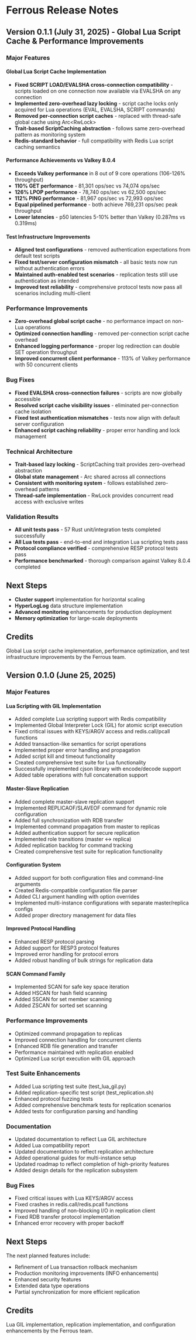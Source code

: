 # Ferrous Release Notes

## Version 0.1.1 (July 31, 2025) - Global Lua Script Cache & Performance Improvements

### Major Features

#### Global Lua Script Cache Implementation
- **Fixed SCRIPT LOAD/EVALSHA cross-connection compatibility** - scripts loaded on one connection now available via EVALSHA on any connection
- **Implemented zero-overhead lazy locking** - script cache locks only acquired for Lua operations (EVAL, EVALSHA, SCRIPT commands)
- **Removed per-connection script caches** - replaced with thread-safe global cache using Arc<RwLock<HashMap>>
- **Trait-based ScriptCaching abstraction** - follows same zero-overhead pattern as monitoring system
- **Redis-standard behavior** - full compatibility with Redis Lua script caching semantics

#### Performance Achievements vs Valkey 8.0.4
- **Exceeds Valkey performance** in 8 out of 9 core operations (106-126% throughput)
- **110% GET performance** - 81,301 ops/sec vs 74,074 ops/sec
- **126% LPOP performance** - 78,740 ops/sec vs 62,500 ops/sec  
- **112% PING performance** - 81,967 ops/sec vs 72,993 ops/sec
- **Equal pipelined performance** - both achieve 769,231 ops/sec peak throughput
- **Lower latencies** - p50 latencies 5-10% better than Valkey (0.287ms vs 0.319ms)

#### Test Infrastructure Improvements
- **Aligned test configurations** - removed authentication expectations from default test scripts
- **Fixed test/server configuration mismatch** - all basic tests now run without authentication errors
- **Maintained auth-enabled test scenarios** - replication tests still use authentication as intended
- **Improved test reliability** - comprehensive protocol tests now pass all scenarios including multi-client

### Performance Improvements
- **Zero-overhead global script cache** - no performance impact on non-Lua operations
- **Optimized connection handling** - removed per-connection script cache overhead
- **Enhanced logging performance** - proper log redirection can double SET operation throughput
- **Improved concurrent client performance** - 113% of Valkey performance with 50 concurrent clients

### Bug Fixes
- **Fixed EVALSHA cross-connection failures** - scripts are now globally accessible
- **Resolved script cache visibility issues** - eliminated per-connection cache isolation
- **Fixed test authentication mismatches** - tests now align with default server configuration
- **Enhanced script caching reliability** - proper error handling and lock management

### Technical Architecture
- **Trait-based lazy locking** - ScriptCaching trait provides zero-overhead abstraction
- **Global state management** - Arc<dyn ScriptCaching> shared across all connections
- **Consistent with monitoring system** - follows established zero-overhead patterns
- **Thread-safe implementation** - RwLock provides concurrent read access with exclusive writes

### Validation Results
- **All unit tests pass** - 57 Rust unit/integration tests completed successfully
- **All Lua tests pass** - end-to-end and integration Lua scripting tests pass
- **Protocol compliance verified** - comprehensive RESP protocol tests pass
- **Performance benchmarked** - thorough comparison against Valkey 8.0.4 completed

## Next Steps
- **Cluster support** implementation for horizontal scaling
- **HyperLogLog** data structure implementation  
- **Advanced monitoring** enhancements for production deployment
- **Memory optimization** for large-scale deployments

## Credits
Global Lua script cache implementation, performance optimization, and test infrastructure improvements by the Ferrous team.

## Version 0.1.0 (June 25, 2025)

### Major Features

#### Lua Scripting with GIL Implementation
- Added complete Lua scripting support with Redis compatibility
- Implemented Global Interpreter Lock (GIL) for atomic script execution
- Fixed critical issues with KEYS/ARGV access and redis.call/pcall functions
- Added transaction-like semantics for script operations
- Implemented proper error handling and propagation
- Added script kill and timeout functionality
- Created comprehensive test suite for Lua functionality
- Successfully implemented cjson library with encode/decode support
- Added table operations with full concatenation support

#### Master-Slave Replication
- Added complete master-slave replication support
- Implemented REPLICAOF/SLAVEOF command for dynamic role configuration
- Added full synchronization with RDB transfer
- Implemented command propagation from master to replicas
- Added authentication support for secure replication
- Implemented role transitions (master ↔ replica)
- Added replication backlog for command tracking
- Created comprehensive test suite for replication functionality

#### Configuration System
- Added support for both configuration files and command-line arguments
- Created Redis-compatible configuration file parser
- Added CLI argument handling with option overrides
- Implemented multi-instance configurations with separate master/replica configs
- Added proper directory management for data files

#### Improved Protocol Handling
- Enhanced RESP protocol parsing
- Added support for RESP3 protocol features
- Improved error handling for protocol errors
- Added robust handling of bulk strings for replication data

#### SCAN Command Family
- Implemented SCAN for safe key space iteration
- Added HSCAN for hash field scanning
- Added SSCAN for set member scanning
- Added ZSCAN for sorted set scanning

### Performance Improvements
- Optimized command propagation to replicas
- Improved connection handling for concurrent clients
- Enhanced RDB file generation and transfer
- Performance maintained with replication enabled
- Optimized Lua script execution with GIL approach

### Test Suite Enhancements
- Added Lua scripting test suite (test_lua_gil.py)
- Added replication-specific test script (test_replication.sh)
- Enhanced protocol fuzzing tests
- Added comprehensive benchmark tests for replication scenarios
- Added tests for configuration parsing and handling

### Documentation
- Updated documentation to reflect Lua GIL architecture
- Added Lua compatibility report
- Updated documentation to reflect replication architecture
- Added operational guides for multi-instance setup
- Updated roadmap to reflect completion of high-priority features
- Added design details for the replication subsystem

### Bug Fixes
- Fixed critical issues with Lua KEYS/ARGV access
- Fixed crashes in redis.call/redis.pcall functions
- Improved handling of non-blocking I/O in replication client
- Fixed RDB transfer protocol implementation
- Enhanced error recovery with proper backoff

## Next Steps
The next planned features include:
- Refinement of Lua transaction rollback mechanism
- Production monitoring improvements (INFO enhancements)
- Enhanced security features
- Extended data type operations
- Partial synchronization for more efficient replication

## Credits
Lua GIL implementation, replication implementation, and configuration enhancements by the Ferrous team.